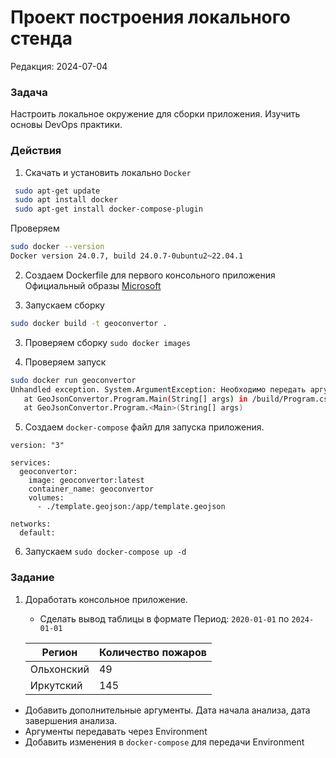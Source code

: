 # Проект построения локального стенда
Редакция: 2024-07-04

### Задача
Настроить локальное окружение для сборки приложения. Изучить основы DevOps практики. 

### Действия
1. Скачать и установить локально `Docker`
```bash
 sudo apt-get update
 sudo apt install docker
 sudo apt-get install docker-compose-plugin
```
Проверяем
```bash
sudo docker --version
Docker version 24.0.7, build 24.0.7-0ubuntu2~22.04.1
```

2. Создаем Dockerfile для первого консольного приложения
Официальный образы [Microsoft](https://learn.microsoft.com/ru-ru/dotnet/architecture/microservices/net-core-net-framework-containers/official-net-docker-images)

2. Запускаем сборку 
```bash
sudo docker build -t geoconvertor .
```
3. Проверяем сборку `sudo docker images`

4. Проверяем запуск 
```bash
sudo docker run geoconvertor
Unhandled exception. System.ArgumentException: Необходимо передать аргументы! Наименование файла.
   at GeoJsonConvertor.Program.Main(String[] args) in /build/Program.cs:line 10
   at GeoJsonConvertor.Program.<Main>(String[] args)
```

5. Создаем `docker-compose` файл для запуска приложения.
```
version: "3"

services:
  geoconvertor:
    image: geoconvertor:latest
    container_name: geoconvertor
    volumes:
      - ./template.geojson:/app/template.geojson

networks:
  default:
```

6. Запускаем `sudo docker-compose up -d`

### Задание
1. Доработать консольное приложение.
   - Сделать вывод таблицы в формате
   Период: `2020-01-01` по `2024-01-01`

   |  Регион           | Количество пожаров            |
   |-------------------|-------------------------------|
   | Ольхонский        |  49                           |
   | Иркутский         |  145                          |

  - Добавить дополнительные аргументы. Дата начала анализа, дата завершения анализа.
  - Аргументы передавать через Environment 
  - Добавить изменения в `docker-compose` для передачи Environment
  



